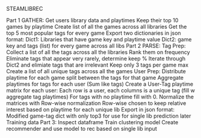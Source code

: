 STEAMLIBREC

Part 1 GATHER:
	Get users library data and playtimes
	Keep their top 10 games by playtime
	Create list of all the games across all libraries
	Get the top 5 most popular tags for every game
	Export two dictionaries in json format:
		Dict1: Libraries that have game key and playtime value
		Dict2: game key and tags (list) for every game across all libs
Part 2 PARSE:
	Tag Prep:
		Collect a list of all the tags across all the libraries
		Rank them on frequency
		Eliminate tags that appear very rarely, determine keep %
		Iterate through Dict2 and elimiate tags that are irrelevant
		Keep only 3 tags per game max
		Create a list of all unique tags across all the games
	User Prep:
		Distribute playtime for each game split between the tags for that game
		Aggregate playtimes for tags for each user (Sum like tags)
		Create a User-Tag playtime matrix for each user:
			Each row is a user, each columns is a unique tag (fill w aggregate tag playtimes)
			For tags with no playtime fill with 0.
		Normalize the matrices with Row-wise normalization
			Row-wise chosen to keep relative interest based on playtime for each unique lib
	Export in json format:
		Modified game-tag dict with only top3 for use for single lib prediction later
		Training data 
Part 3:
	Inspect dataframe
	Train clustering model
	Create recommender and use model to rec based on single lib input
